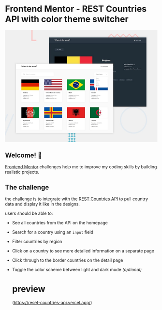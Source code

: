 # Frontend Mentor - REST Countries API with color theme switcher

![Design preview for the REST Countries API with color theme switcher coding challenge](./design/desktop-preview.jpg)

## Welcome! 👋



[Frontend Mentor](https://www.frontendmentor.io) challenges help me to improve my coding skills by building realistic projects.



## The challenge

the challenge is to integrate with the [REST Countries API](https://restcountries.com) to pull country data and display it like in the designs.


users should be able to:

- See all countries from the API on the homepage
- Search for a country using an `input` field
- Filter countries by region
- Click on a country to see more detailed information on a separate page
- Click through to the border countries on the detail page
- Toggle the color scheme between light and dark mode *(optional)*

  # preview
  (https://reset-countries-api.vercel.app/)


